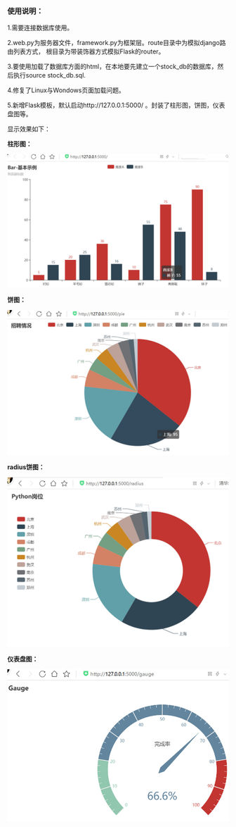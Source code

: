 ### 使用说明：

1.需要连接数据库使用。

2.web.py为服务器文件，framework.py为框架层。route目录中为模拟django路由列表方式，
根目录为带装饰器方式模拟Flask的router。

3.要使用加载了数据库方面的html，在本地要先建立一个stock_db的数据库，然后执行source stock_db.sql.

4.修复了Linux与Wondows页面加载问题。

5.新增Flask模板，默认启动http://127.0.0.1:5000/ 。封装了柱形图，饼图，仪表盘图等。

显示效果如下：

**柱形图：**

![](./static/images/柱形图效果.jpg)

**饼图：**

![](./static/images/饼图效果.jpg)

**radius饼图：**

![](./static/images/radius饼图效果.jpg)

**仪表盘图：**

![](./static/images/仪表盘.jpg)